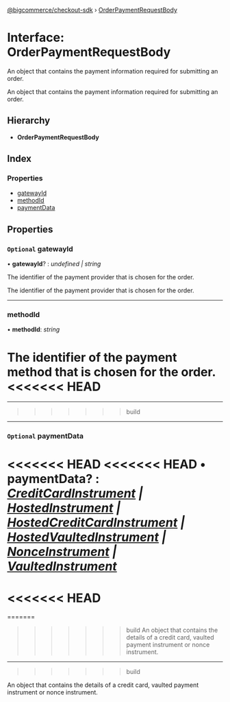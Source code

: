 [@bigcommerce/checkout-sdk](../README.md) › [OrderPaymentRequestBody](orderpaymentrequestbody.md)

# Interface: OrderPaymentRequestBody

An object that contains the payment information required for submitting an
order.

An object that contains the payment information required for submitting an order.

## Hierarchy

* **OrderPaymentRequestBody**

## Index

### Properties

* [gatewayId](orderpaymentrequestbody.md#optional-gatewayid)
* [methodId](orderpaymentrequestbody.md#methodid)
* [paymentData](orderpaymentrequestbody.md#optional-paymentdata)

## Properties

### `Optional` gatewayId

• **gatewayId**? : *undefined | string*

The identifier of the payment provider that is chosen for the order.

The identifier of the payment provider that is chosen for the order.

___

###  methodId

• **methodId**: *string*

The identifier of the payment method that is chosen for the order.
<<<<<<< HEAD
=======

___
<a id="paymentdata"></a>
>>>>>>> build

___

### `Optional` paymentData

<<<<<<< HEAD
<<<<<<< HEAD
• **paymentData**? : *[CreditCardInstrument](creditcardinstrument.md) | [HostedInstrument](hostedinstrument.md) | [HostedCreditCardInstrument](../README.md#hostedcreditcardinstrument) | [HostedVaultedInstrument](../README.md#hostedvaultedinstrument) | [NonceInstrument](nonceinstrument.md) | [VaultedInstrument](vaultedinstrument.md)*
=======
<<<<<<< HEAD
=======
=======
>>>>>>> build
An object that contains the details of a credit card, vaulted payment instrument or nonce instrument.

___
>>>>>>> build

An object that contains the details of a credit card, vaulted payment
instrument or nonce instrument.
